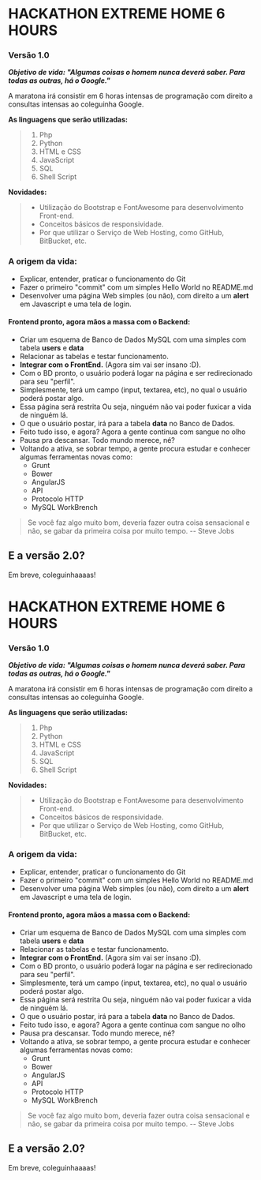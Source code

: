 # HACKATHON EXTREME HOME 6 HOURS

### Versão 1.0

***Objetivo de vida: "Algumas coisas o homem nunca deverá saber. Para todas as outras, há o Google."***

A maratona irá consistir em 6 horas intensas de programação com direito a consultas intensas ao coleguinha Google.

**As linguagens que serão utilizadas:** 
> 1. Php
> 2. Python
> 3. HTML e CSS 
> 4. JavaScript
> 5. SQL
> 6. Shell Script

**Novidades:**
> * Utilização do Bootstrap e FontAwesome para desenvolvimento Front-end.
> * Conceitos básicos de responsividade.
> * Por que utilizar o Serviço de Web Hosting, como GitHub, BitBucket, etc.

### A origem da vida:
- Explicar, entender, praticar o funcionamento do Git
- Fazer o primeiro "commit" com um simples Hello World no README.md 
- Desenvolver uma página Web simples (ou não), com direito a um **alert** em Javascript e uma tela de login.

#### Frontend pronto, agora mãos a massa com o Backend:
- Criar um esquema de Banco de Dados MySQL com uma simples com tabela **users** e **data**
- Relacionar as tabelas e testar funcionamento.
- **Integrar com o FrontEnd.** (Agora sim vai ser insano :D).
- Com o BD pronto, o usuário poderá logar na página e ser redirecionado para seu "perfil".
- Simplesmente, terá um campo (input, textarea, etc), no qual o usuário poderá postar algo.
- Essa página será restrita Ou seja, ninguém não vai poder fuxicar a vida de ninguém lá.
- O que o usuário postar, irá para a tabela **data** no Banco de Dados.
- Feito tudo isso, e agora? Agora a gente continua com sangue no olho
- Pausa pra descansar. Todo mundo merece, né? 
- Voltando a ativa, se sobrar tempo, a gente procura estudar e conhecer algumas ferramentas novas como:
    - Grunt
    - Bower
	- AngularJS
	- API
	- Protocolo HTTP
	- MySQL WorkBrench

> Se você faz algo muito bom, deveria fazer outra coisa sensacional
> e não, se gabar da primeira coisa por muito tempo. -- Steve Jobs

## E a versão 2.0? 
Em breve, coleguinhaaaas!
# HACKATHON EXTREME HOME 6 HOURS

### Versão 1.0

***Objetivo de vida: "Algumas coisas o homem nunca deverá saber. Para todas as outras, há o Google."***

A maratona irá consistir em 6 horas intensas de programação com direito a consultas intensas ao coleguinha Google.

**As linguagens que serão utilizadas:** 
> 1. Php
> 2. Python
> 3. HTML e CSS 
> 4. JavaScript
> 5. SQL
> 6. Shell Script

**Novidades:**
> * Utilização do Bootstrap e FontAwesome para desenvolvimento Front-end.
> * Conceitos básicos de responsividade.
> * Por que utilizar o Serviço de Web Hosting, como GitHub, BitBucket, etc.

### A origem da vida:
- Explicar, entender, praticar o funcionamento do Git
- Fazer o primeiro "commit" com um simples Hello World no README.md 
- Desenvolver uma página Web simples (ou não), com direito a um **alert** em Javascript e uma tela de login.

#### Frontend pronto, agora mãos a massa com o Backend:
- Criar um esquema de Banco de Dados MySQL com uma simples com tabela **users** e **data**
- Relacionar as tabelas e testar funcionamento.
- **Integrar com o FrontEnd.** (Agora sim vai ser insano :D).
- Com o BD pronto, o usuário poderá logar na página e ser redirecionado para seu "perfil".
- Simplesmente, terá um campo (input, textarea, etc), no qual o usuário poderá postar algo.
- Essa página será restrita Ou seja, ninguém não vai poder fuxicar a vida de ninguém lá.
- O que o usuário postar, irá para a tabela **data** no Banco de Dados.
- Feito tudo isso, e agora? Agora a gente continua com sangue no olho
- Pausa pra descansar. Todo mundo merece, né? 
- Voltando a ativa, se sobrar tempo, a gente procura estudar e conhecer algumas ferramentas novas como:
    - Grunt
    - Bower
	- AngularJS
	- API
	- Protocolo HTTP
	- MySQL WorkBrench

> Se você faz algo muito bom, deveria fazer outra coisa sensacional
> e não, se gabar da primeira coisa por muito tempo. -- Steve Jobs

## E a versão 2.0? 
Em breve, coleguinhaaaas!
